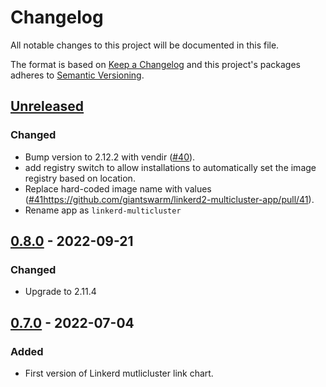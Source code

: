 # Changelog

All notable changes to this project will be documented in this file.

The format is based on [Keep a Changelog](http://keepachangelog.com/en/1.0.0/)
and this project's packages adheres to [Semantic Versioning](http://semver.org/spec/v2.0.0.html).

## [Unreleased]

### Changed

- Bump version to 2.12.2 with vendir ([#40](https://github.com/giantswarm/linkerd2-multicluster-app/pull/40)).
- add registry switch to allow installations to automatically set the image registry based on location.
- Replace hard-coded image name with values ([#41https://github.com/giantswarm/linkerd2-multicluster-app/pull/41]()).
- Rename app as `linkerd-multicluster`

## [0.8.0] - 2022-09-21

### Changed

- Upgrade to 2.11.4

## [0.7.0] - 2022-07-04

### Added

- First version of Linkerd mutlicluster link chart.

[Unreleased]: https://github.com/giantswarm/linkerd2-multicluster-app/compare/v0.8.0...HEAD
[0.8.0]: https://github.com/giantswarm/linkerd2-multicluster-app/compare/v0.7.0...v0.8.0
[0.7.0]: https://github.com/giantswarm/linkerd2-multicluster-app/compare/v0.7.0...v0.7.0
